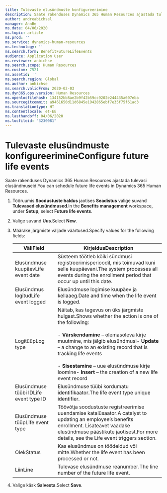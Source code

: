 ```yaml
---
title: Tulevaste elusündmuste konfigureerimine
description: Saate rakenduses Dynamics 365 Human Resources ajastada tulevasi elusündmuseid.
author: andreabichsel
manager: AnnBe
ms.date: 04/06/2020
ms.topic: article
ms.prod: ''
ms.service: dynamics-human-resources
ms.technology: ''
ms.search.form: BenefitFutureLifeEvents
audience: Application User
ms.reviewer: anbichse
ms.search.scope: Human Resources
ms.custom: 7521
ms.assetid: ''
ms.search.region: Global
ms.author: anbichse
ms.search.validFrom: 2020-02-03
ms.dyn365.ops.version: Human Resources
ms.openlocfilehash: 134152bb8ae2b9f42b59cc9202e244435a607eba
ms.sourcegitcommit: a9461650d11d6845e1942865ebf7e35f75f61ad3
ms.translationtype: HT
ms.contentlocale: et-EE
ms.lasthandoff: 04/06/2020
ms.locfileid: "3230081"
---
```

# <a name="configure-future-life-events"></a><span data-ttu-id="59b8c-103">Tulevaste elusündmuste konfigureerimine</span><span class="sxs-lookup"><span data-stu-id="59b8c-103">Configure future life events</span></span>

<span data-ttu-id="59b8c-104">Saate rakenduses Dynamics 365 Human Resources ajastada tulevasi elusündmuseid.</span><span class="sxs-lookup"><span data-stu-id="59b8c-104">You can schedule future life events in Dynamics 365 Human Resources.</span></span>

1. <span data-ttu-id="59b8c-105">Tööruumis **Soodustuste haldus** jaotises **Seadistus** valige suvand **Tulevased elusündmused**.</span><span class="sxs-lookup"><span data-stu-id="59b8c-105">In the **Benefits management** workspace, under **Setup**, select **Future life events**.</span></span>

2. <span data-ttu-id="59b8c-106">Valige suvand **Uus**.</span><span class="sxs-lookup"><span data-stu-id="59b8c-106">Select **New**.</span></span>

3. <span data-ttu-id="59b8c-107">Määrake järgmiste väljade väärtused.</span><span class="sxs-lookup"><span data-stu-id="59b8c-107">Specify values for the following fields:</span></span>

   | <span data-ttu-id="59b8c-108">Väli</span><span class="sxs-lookup"><span data-stu-id="59b8c-108">Field</span></span> | <span data-ttu-id="59b8c-109">Kirjeldus</span><span class="sxs-lookup"><span data-stu-id="59b8c-109">Description</span></span> |
   | --- | --- |
   | <span data-ttu-id="59b8c-110">Elusündmuse kuupäev</span><span class="sxs-lookup"><span data-stu-id="59b8c-110">Life event date</span></span> | <span data-ttu-id="59b8c-111">Süsteem töötleb kõiki sündmusi registreerimisperioodil, mis toimuvad kuni selle kuupäevani.</span><span class="sxs-lookup"><span data-stu-id="59b8c-111">The system processes all events during the enrollment period that occur up until this date.</span></span> |
   | <span data-ttu-id="59b8c-112">Elusündmus logitud</span><span class="sxs-lookup"><span data-stu-id="59b8c-112">Life event logged</span></span> | <span data-ttu-id="59b8c-113">Elusündmuse logimise kuupäev ja kellaaeg.</span><span class="sxs-lookup"><span data-stu-id="59b8c-113">Date and time when the life event is logged.</span></span> |
   | <span data-ttu-id="59b8c-114">Logitüüp</span><span class="sxs-lookup"><span data-stu-id="59b8c-114">Log type</span></span> | <span data-ttu-id="59b8c-115">Näitab, kas tegevus on üks järgmiste hulgast.</span><span class="sxs-lookup"><span data-stu-id="59b8c-115">Shows whether the action is one of the following:</span></span></br></br><span data-ttu-id="59b8c-116">- **Värskendamine** – olemasoleva kirje muutmine, mis jälgib elusündmusi</span><span class="sxs-lookup"><span data-stu-id="59b8c-116">- **Update** – a change to an existing record that is tracking life events</span></span></br></br><span data-ttu-id="59b8c-117">- **Sisestamine** – uue elusündmuse kirje loomine</span><span class="sxs-lookup"><span data-stu-id="59b8c-117">- **Insert** – the creation of a new life event record</span></span> |
   | <span data-ttu-id="59b8c-118">Elusündmuse tüübi ID</span><span class="sxs-lookup"><span data-stu-id="59b8c-118">Life event type ID</span></span> | <span data-ttu-id="59b8c-119">Elusündmuse tüübi kordumatu identifikaator.</span><span class="sxs-lookup"><span data-stu-id="59b8c-119">The life event type unique identifier.</span></span> |
   | <span data-ttu-id="59b8c-120">Elusündmuse tüüp</span><span class="sxs-lookup"><span data-stu-id="59b8c-120">Life event type</span></span> | <span data-ttu-id="59b8c-121">Töövõtja soodustuste registreerimise uuendamise katalüsaator.</span><span class="sxs-lookup"><span data-stu-id="59b8c-121">A catalyst to updating an employee’s benefits enrollment.</span></span> <span data-ttu-id="59b8c-122">Lisateavet vaadake elusündmuse päästikute jaotisest.</span><span class="sxs-lookup"><span data-stu-id="59b8c-122">For more details, see the Life event triggers section.</span></span> |
   | <span data-ttu-id="59b8c-123">Olek</span><span class="sxs-lookup"><span data-stu-id="59b8c-123">Status</span></span> | <span data-ttu-id="59b8c-124">Kas elusündmus on töödeldud või mitte.</span><span class="sxs-lookup"><span data-stu-id="59b8c-124">Whether the life event has been processed or not.</span></span> |
   | <span data-ttu-id="59b8c-125">Liin</span><span class="sxs-lookup"><span data-stu-id="59b8c-125">Line</span></span> | <span data-ttu-id="59b8c-126">Tulevase elusündmuse reanumber.</span><span class="sxs-lookup"><span data-stu-id="59b8c-126">The line number of the future life event.</span></span> |

4. <span data-ttu-id="59b8c-127">Valige käsk **Salvesta**.</span><span class="sxs-lookup"><span data-stu-id="59b8c-127">Select **Save**.</span></span> 
